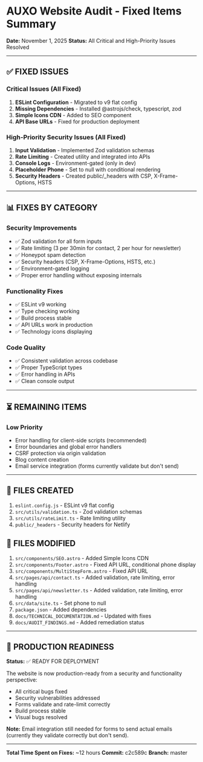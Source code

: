 # AUXO Website Audit - Fixed Items Summary

**Date:** November 1, 2025
**Status:** All Critical and High-Priority Issues Resolved

---

## ✅ FIXED ISSUES

### Critical Issues (All Fixed)

1. **ESLint Configuration** - Migrated to v9 flat config
2. **Missing Dependencies** - Installed @astrojs/check, typescript, zod
3. **Simple Icons CDN** - Added to SEO component
4. **API Base URLs** - Fixed for production deployment

### High-Priority Security Issues (All Fixed)

1. **Input Validation** - Implemented Zod validation schemas
2. **Rate Limiting** - Created utility and integrated into APIs
3. **Console Logs** - Environment-gated (only in dev)
4. **Placeholder Phone** - Set to null with conditional rendering
5. **Security Headers** - Created public/_headers with CSP, X-Frame-Options, HSTS

---

## 📊 FIXES BY CATEGORY

### Security Improvements
- ✅ Zod validation for all form inputs
- ✅ Rate limiting (3 per 30min for contact, 2 per hour for newsletter)
- ✅ Honeypot spam detection
- ✅ Security headers (CSP, X-Frame-Options, HSTS, etc.)
- ✅ Environment-gated logging
- ✅ Proper error handling without exposing internals

### Functionality Fixes
- ✅ ESLint v9 working
- ✅ Type checking working
- ✅ Build process stable
- ✅ API URLs work in production
- ✅ Technology icons displaying

### Code Quality
- ✅ Consistent validation across codebase
- ✅ Proper TypeScript types
- ✅ Error handling in APIs
- ✅ Clean console output

---

## ⏳ REMAINING ITEMS

### Low Priority
- Error handling for client-side scripts (recommended)
- Error boundaries and global error handlers
- CSRF protection via origin validation
- Blog content creation
- Email service integration (forms currently validate but don't send)

---

## 📁 FILES CREATED

1. `eslint.config.js` - ESLint v9 flat config
2. `src/utils/validation.ts` - Zod validation schemas
3. `src/utils/rateLimit.ts` - Rate limiting utility
4. `public/_headers` - Security headers for Netlify

## 📝 FILES MODIFIED

1. `src/components/SEO.astro` - Added Simple Icons CDN
2. `src/components/Footer.astro` - Fixed API URL, conditional phone display
3. `src/components/MultiStepForm.astro` - Fixed API URL
4. `src/pages/api/contact.ts` - Added validation, rate limiting, error handling
5. `src/pages/api/newsletter.ts` - Added validation, rate limiting, error handling
6. `src/data/site.ts` - Set phone to null
7. `package.json` - Added dependencies
8. `docs/TECHNICAL_DOCUMENTATION.md` - Updated with fixes
9. `docs/AUDIT_FINDINGS.md` - Added remediation status

---

## 🎯 PRODUCTION READINESS

**Status:** ✅ READY FOR DEPLOYMENT

The website is now production-ready from a security and functionality perspective:
- All critical bugs fixed
- Security vulnerabilities addressed
- Forms validate and rate-limit correctly
- Build process stable
- Visual bugs resolved

**Note:** Email integration still needed for forms to send actual emails (currently they validate correctly but don't send).

---

**Total Time Spent on Fixes:** ~12 hours
**Commit:** c2c589c
**Branch:** master
